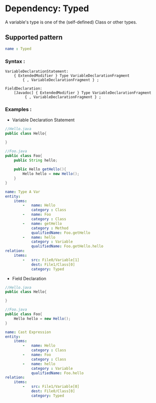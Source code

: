 # Dependency: Typed
A variable's type is one of the (self-defined) Class or other types.
## Supported pattern
```yaml
name : Typed
```
### Syntax : 
```text
VariableDeclarationStatement:
    { ExtendedModifier } Type VariableDeclarationFragment
        { , VariableDeclarationFragment } ;

FieldDeclaration:
    [Javadoc] { ExtendedModifier } Type VariableDeclarationFragment
         { , VariableDeclarationFragment } ;
```
### Examples : 
- Variable Declaration Statement
```java
//Hello.java
public class Hello{

}
```
```java
//Foo.java
public class Foo{
    public String hello;
    
    public Hello getHello(){
        Hello hello = new Hello();
    }
}
```
```yaml
name: Type A Var
entity:
    items:
        -   name: Hello
            category : Class
        -   name: Foo
            category : Class
        -   name: getHello
            category : Method
            qualifiedName: Foo.getHello
        -   name: hello
            category : Variable
            qualifiedName: Foo.getHello.hello
relation:
    items:
        -   src: File0/Variable[1]
            dest: File1/Class[0]
            category: Typed
```
- Field Declaration
```java
//Hello.java
public class Hello{

}
```
```java
//Foo.java
public class Foo{
    Hello hello = new Hello();
}
```
```yaml
name: Cast Expression
entity:
    items:
        -   name: Hello
            category : Class
        -   name: Foo
            category : Class
        -   name: hello
            category : Variable
            qualifiedName: Foo.hello
relation:
    items:
        -   src: File1/Variable[0]
            dest: File0/Class[0]
            category: Typed
```
